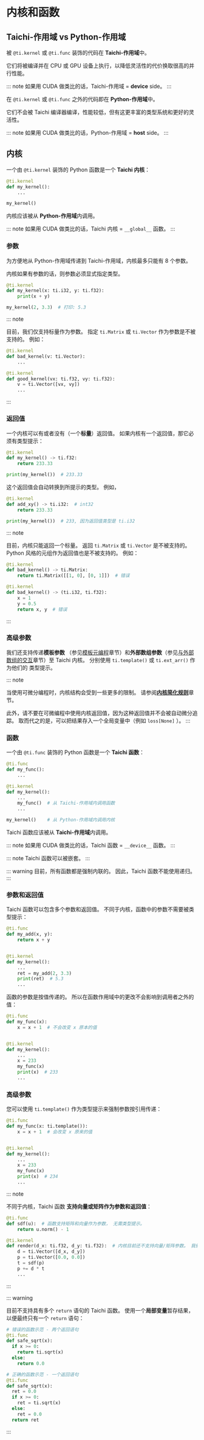 # 内核和函数

## Taichi-作用域 vs Python-作用域

被 `@ti.kernel` 或 `@ti.func` 装饰的代码在 **Taichi-作用域**中。

它们将被编译并在 CPU 或 GPU 设备上执行，以降低灵活性的代价换取很高的并行性能。

::: note
如果用 CUDA 做类比的话，Taichi-作用域 = **device** side。
:::

在 `@ti.kernel` 或 `@ti.func` 之外的代码即在 **Python-作用域**中。

它们不会被 Taichi 编译器编译，性能较低，但有这更丰富的类型系统和更好的灵活性。

::: note
如果用 CUDA 做类比的话，Python-作用域 = **host** side。
:::

## 内核

一个由 `@ti.kernel` 装饰的 Python 函数是一个 **Taichi 内核**：

```python {1}
@ti.kernel
def my_kernel():
    ...

my_kernel()
```

内核应该被从 **Python-作用域**内调用。

::: note
如果用 CUDA 做类比的话，Taichi 内核 = `__global__` 函数。
:::

### 参数

为方便地从 Python-作用域传递到 Taichi-作用域，内核最多只能有 8 个参数。

内核如果有参数的话，则参数必须显式指定类型。

```python {2}
@ti.kernel
def my_kernel(x: ti.i32, y: ti.f32):
    print(x + y)

my_kernel(2, 3.3)  # 打印: 5.3
```

::: note

目前，我们仅支持标量作为参数。 指定 `ti.Matrix` 或 `ti.Vector` 作为参数是不被支持的。 例如：

```python {2,6}
@ti.kernel
def bad_kernel(v: ti.Vector):
    ...

@ti.kernel
def good_kernel(vx: ti.f32, vy: ti.f32):
    v = ti.Vector([vx, vy])
    ...
```

:::

### 返回值

一个内核可以有或者没有（一个**标量**）返回值。 如果内核有一个返回值，那它必须有类型提示：

```python {2}
@ti.kernel
def my_kernel() -> ti.f32:
    return 233.33

print(my_kernel())  # 233.33
```

这个返回值会自动转换到所提示的类型。 例如，

```python {2-3,5}
@ti.kernel
def add_xy() -> ti.i32:  # int32
    return 233.33

print(my_kernel())  # 233, 因为返回值类型是 ti.i32
```

::: note

目前，内核只能返回一个标量。 返回 `ti.Matrix` 或 `ti.Vector` 是不被支持的。 Python 风格的元组作为返回值也是不被支持的。 例如：

```python {3,9}
@ti.kernel
def bad_kernel() -> ti.Matrix:
    return ti.Matrix([[1, 0], [0, 1]])  # 错误

@ti.kernel
def bad_kernel() -> (ti.i32, ti.f32):
    x = 1
    y = 0.5
    return x, y  # 错误
```

:::

### 高级参数

我们还支持传递**模板参数** （参见[模板元编程](../advanced/meta.md#template-metaprogramming)章节）和**外部数组参数**（参见[与外部数组的交互](./external.md)章节）至 Taichi 内核。 分别使用 `ti.template()` 或 `ti.ext_arr()` 作为他们的 类型提示。

::: note

当使用可微分编程时，内核结构会受到一些更多的限制。 请参阅[**内核简化规则**](../advanced/differentiable_programming.md#kernel-simplicity-rule)章节。

此外，请不要在可微编程中使用内核返回值，因为这种返回值并不会被自动微分追踪。 取而代之的是，可以把结果存入一个全局变量中（例如 `loss[None]` ）。
:::

### 函数

一个由 `@ti.func` 装饰的 Python 函数是一个 **Taichi 函数**：

```python {8,11}
@ti.func
def my_func():
    ...

@ti.kernel
def my_kernel():
    ...
    my_func()  # 从 Taichi-作用域内调用函数
    ...

my_kernel()    # 从 Python-作用域内调用内核
```

Taichi 函数应该被从 **Taichi-作用域**内调用。

::: note
如果用 CUDA 做类比的话，Taichi 函数 = `__device__` 函数。
:::

::: note
Taichi 函数可以被嵌套。
:::

::: warning
目前，所有函数都是强制内联的。 因此，Taichi 函数不能使用递归。
:::

### 参数和返回值

Taichi 函数可以包含多个参数和返回值。 不同于内核，函数中的参数不需要被类型提示：

```python
@ti.func
def my_add(x, y):
    return x + y


@ti.kernel
def my_kernel():
    ...
    ret = my_add(2, 3.3)
    print(ret)  # 5.3
    ...
```

函数的参数是按值传递的。 所以在函数作用域中的更改不会影响到调用者之外的值：

```python {3,9,11}
@ti.func
def my_func(x):
    x = x + 1  # 不会改变 x 原本的值


@ti.kernel
def my_kernel():
    ...
    x = 233
    my_func(x)
    print(x)  # 233
    ...
```

### 高级参数

您可以使用 `ti.template()` 作为类型提示来强制参数按引用传递：

```python {3,9,11}
@ti.func
def my_func(x: ti.template()):
    x = x + 1  # 会改变 x 原来的值


@ti.kernel
def my_kernel():
    ...
    x = 233
    my_func(x)
    print(x)  # 234
    ...
```

::: note

不同于内核，Taichi 函数 **支持向量或矩阵作为参数和返回值**：

```python {2,6}
@ti.func
def sdf(u):  # 函数支持矩阵和向量作为参数， 无需类型提示。
    return u.norm() - 1

@ti.kernel
def render(d_x: ti.f32, d_y: ti.f32):  # 内核目前还不支持向量/矩阵参数。 我们必须要对此使用一个替代方案。
    d = ti.Vector([d_x, d_y])
    p = ti.Vector([0.0, 0.0])
    t = sdf(p)
    p += d * t
    ...
```

:::

::: warning

目前不支持具有多个 `return` 语句的 Taichi 函数。 使用一个**局部变量**暂存结果，以便最终只有一个 `return` 语句：

```python {1,5,7,9,17}
# 错误的函数示范 - 两个返回语句
@ti.func
def safe_sqrt(x):
  if x >= 0:
    return ti.sqrt(x)
  else:
    return 0.0

# 正确的函数示范 - 一个返回语句
@ti.func
def safe_sqrt(x):
  ret = 0.0
  if x >= 0:
    ret = ti.sqrt(x)
  else:
    ret = 0.0
  return ret
```

:::
